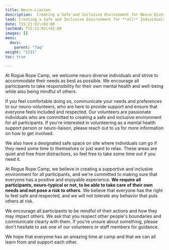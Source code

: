 ```yaml
---
title: Neuro-Liaison
description:  Creating a Safe and Inclusive Environment for Neuro Diverse Individuals
lead: Creating a Safe and Inclusive Environment for **all** Individuals.
date: T15:21:01\+02:00
lastmod: T15:21:01\+02:00
images: []
menu: 
  docs:
    parent: "faq"
weight: "1131"
toc: true

---
```

At Rogue Rope Camp, we welcome neuro diverse individuals and strive to accommodate their needs as best as possible. We encourage all participants to take responsibility for their own mental health and well-being while also being mindful of others.

If you feel comfortable doing so, communicate your needs and preferences to our neuro-volunteers, who are here to provide support and ensure that everyone feels included and respected. Our volunteers are passionate individuals who are committed to creating a safe and inclusive environment for all participants. If you're interested in volunteering as a mental health support person or neuro-liaison, please reach out to us for more information on how to get involved.

We also have a designated safe space on site where individuals can go if they need some time to themselves or just want to relax. These areas are quiet and free from distractions, so feel free to take some time out if you need it.

At Rogue Rope Camp, we believe in creating a supportive and inclusive environment for all participants, and we're committed to making sure that everyone has a positive and enjoyable experience. **We require all participants, neuro-typical or not, to be able to take care of their own needs and not pose a risk to others.** We believe that everyone has the right to feel safe and respected, and we will not tolerate any behavior that puts others at risk.

We encourage all participants to be mindful of their actions and how they may impact others. We ask that you respect other people's boundaries and communicate clearly with them. If you're unsure about something, please don't hesitate to ask one of our volunteers or staff members for guidance.

We hope that everyone has an amazing time at camp and that we can all learn from and support each other. 